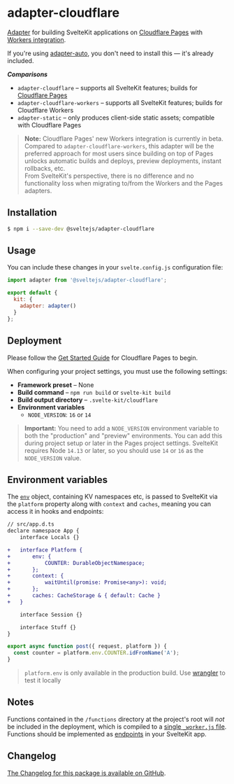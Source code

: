 # adapter-cloudflare

[Adapter](https://kit.svelte.dev/docs/adapters) for building SvelteKit applications on [Cloudflare Pages](https://developers.cloudflare.com/pages/) with [Workers integration](https://developers.cloudflare.com/pages/platform/functions).

If you're using [adapter-auto](../adapter-auto), you don't need to install this — it's already included.

_**Comparisons**_

- `adapter-cloudflare` – supports all SvelteKit features; builds for
  [Cloudflare Pages](https://blog.cloudflare.com/cloudflare-pages-goes-full-stack/)
- `adapter-cloudflare-workers` – supports all SvelteKit features; builds for
  Cloudflare Workers
- `adapter-static` – only produces client-side static assets; compatible with
  Cloudflare Pages

> **Note:** Cloudflare Pages' new Workers integration is currently in beta.<br/>
> Compared to `adapter-cloudflare-workers`, this adapter will be the preferred approach for most users since building on top of Pages unlocks automatic builds and deploys, preview deployments, instant rollbacks, etc.<br/>
> From SvelteKit's perspective, there is no difference and no functionality loss when migrating to/from the Workers and the Pages adapters.

## Installation

```sh
$ npm i --save-dev @sveltejs/adapter-cloudflare
```

## Usage

You can include these changes in your `svelte.config.js` configuration file:

```js
import adapter from '@sveltejs/adapter-cloudflare';

export default {
  kit: {
    adapter: adapter()
  }
};
```

## Deployment

Please follow the [Get Started Guide](https://developers.cloudflare.com/pages/get-started) for Cloudflare Pages to begin.

When configuring your project settings, you must use the following settings:

- **Framework preset** – None
- **Build command** – `npm run build` or `svelte-kit build`
- **Build output directory** – `.svelte-kit/cloudflare`
- **Environment variables**
  - `NODE_VERSION`: `16` or `14`

> **Important:** You need to add a `NODE_VERSION` environment variable to both the "production" and "preview" environments. You can add this during project setup or later in the Pages project settings. SvelteKit requires Node `14.13` or later, so you should use `14` or `16` as the `NODE_VERSION` value.

## Environment variables

The [`env`](https://developers.cloudflare.com/workers/runtime-apis/fetch-event#parameters) object, containing KV namespaces etc, is passed to SvelteKit via the `platform` property along with `context` and `caches`, meaning you can access it in hooks and endpoints:

```diff
// src/app.d.ts
declare namespace App {
	interface Locals {}

+	interface Platform {
+		env: {
+			COUNTER: DurableObjectNamespace;
+		};
+		context: {
+			waitUntil(promise: Promise<any>): void;
+		};
+		caches: CacheStorage & { default: Cache }
+	}

	interface Session {}

	interface Stuff {}
}
```

```js
export async function post({ request, platform }) {
  const counter = platform.env.COUNTER.idFromName('A');
}
```

> `platform.env` is only available in the production build. Use [wrangler](https://developers.cloudflare.com/workers/cli-wrangler) to test it locally

## Notes

Functions contained in the `/functions` directory at the project's root will _not_ be included in the deployment, which is compiled to a [single `_worker.js` file](https://developers.cloudflare.com/pages/platform/functions/#advanced-mode). Functions should be implemented as [endpoints](https://kit.svelte.dev/docs/routing#endpoints) in your SvelteKit app.

## Changelog

[The Changelog for this package is available on GitHub](https://github.com/sveltejs/kit/blob/master/packages/adapter-cloudflare/CHANGELOG.md).
